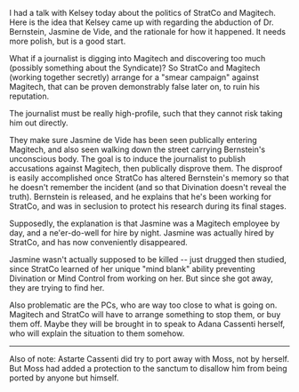 I had a talk with Kelsey today about the politics of StratCo and Magitech. Here is the idea that Kelsey came up with regarding the abduction of Dr. Bernstein, Jasmine de Vide, and the rationale for how it happened. It needs more polish, but is a good start.

What if a journalist is digging into Magitech and discovering too much (possibly something about the Syndicate)? So StratCo and Magitech (working together secretly) arrange for a &quot;smear campaign&quot; against Magitech, that can be proven demonstrably false later on, to ruin his reputation.

The journalist must be really high-profile, such that they cannot risk taking him out directly.

They make sure Jasmine de Vide has been seen publically entering Magitech, and also seen walking down the street carrying Bernstein's unconscious body. The goal is to induce the journalist to publish accusations against Magitech, then publically disprove them. The disproof is easily accomplished once StratCo has altered Bernstein's memory so that he doesn't remember the incident (and so that Divination doesn't reveal the truth). Bernstein is released, and he explains that he's been working for StratCo, and was in seclusion to protect his research during its final stages.

Supposedly, the explanation is that Jasmine was a Magitech employee by day, and a ne'er-do-well for hire by night. Jasmine was actually hired by StratCo, and has now conveniently disappeared.

Jasmine wasn't actually supposed to be killed -- just drugged then studied, since StratCo learned of her unique &quot;mind blank&quot; ability preventing Divination or Mind Control from working on her. But since she got away, they are trying to find her.

Also problematic are the PCs, who are way too close to what is going on. Magitech and StratCo will have to arrange something to stop them, or buy them off. Maybe they will be brought in to speak to Adana Cassenti herself, who will explain the situation to them somehow.

-----

Also of note: Astarte Cassenti did try to port away with Moss, not by herself. But Moss had added a protection to the sanctum to disallow him from being ported by anyone but himself.
